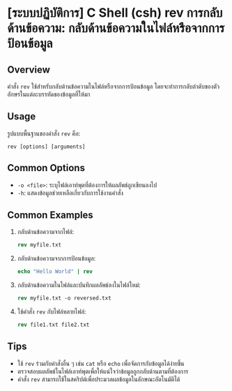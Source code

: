 # [ระบบปฏิบัติการ] C Shell (csh) rev การกลับด้านข้อความ: กลับด้านข้อความในไฟล์หรือจากการป้อนข้อมูล

## Overview
คำสั่ง `rev` ใช้สำหรับกลับด้านข้อความในไฟล์หรือจากการป้อนข้อมูล โดยจะทำการกลับลำดับของตัวอักษรในแต่ละบรรทัดของข้อมูลที่ให้มา

## Usage
รูปแบบพื้นฐานของคำสั่ง `rev` คือ:

```
rev [options] [arguments]
```

## Common Options
- `-o <file>`: ระบุไฟล์เอาท์พุตที่ต้องการให้ผลลัพธ์ถูกเขียนลงไป
- `-h`: แสดงข้อมูลช่วยเหลือเกี่ยวกับการใช้งานคำสั่ง

## Common Examples
1. กลับด้านข้อความจากไฟล์:
   ```csh
   rev myfile.txt
   ```

2. กลับด้านข้อความจากการป้อนข้อมูล:
   ```csh
   echo "Hello World" | rev
   ```

3. กลับด้านข้อความในไฟล์และบันทึกผลลัพธ์ลงในไฟล์ใหม่:
   ```csh
   rev myfile.txt -o reversed.txt
   ```

4. ใช้คำสั่ง `rev` กับไฟล์หลายไฟล์:
   ```csh
   rev file1.txt file2.txt
   ```

## Tips
- ใช้ `rev` ร่วมกับคำสั่งอื่น ๆ เช่น `cat` หรือ `echo` เพื่อจัดการกับข้อมูลได้ง่ายขึ้น
- ตรวจสอบผลลัพธ์ในไฟล์เอาท์พุตเพื่อให้แน่ใจว่าข้อมูลถูกกลับด้านตามที่ต้องการ
- คำสั่ง `rev` สามารถใช้ในสคริปต์เพื่อประมวลผลข้อมูลในลักษณะอัตโนมัติได้